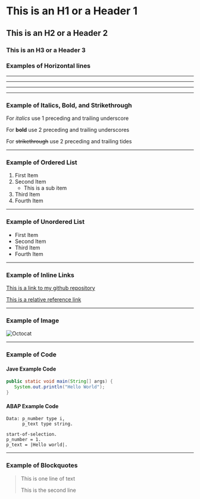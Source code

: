 # This is an H1 or a Header 1
## This is an H2 or a Header 2
### This is an H3 or a Header 3

### Examples of Horizontal lines
_____
***
---

***

### Example of Italics, Bold, and Strikethrough

For _italics_ use 1 preceding and trailing underscore

For __bold__ use 2 preceding and trailing underscores

For ~~strikethrough~~ use 2 preceding and trailing tides

***

### Example of Ordered List
1. First Item
2. Second Item
    * This is a sub item
3. Third Item
4. Fourth Item

***

### Example of Unordered List
- First Item
- Second Item
- Third Item
- Fourth Item

***

### Example of Inline Links
[This is a link to my github repository](https://github.com/quedacoder "GitHub")

[This is a relative reference link](/README.md "README file")

***

### Example of Image 
![Octocat](https://github.githubassets.com/images/modules/logos_page/Octocat.png "Octocat")

***

### Example of Code
#### Jave Example Code
```java
public static void main(String[] args) {
   System.out.println("Hello World");
}
```  

#### ABAP Example Code
```abap
Data: p_number type i,
      p_text type string.
      
start-of-selection.
p_number = 1.
p_text = |Hello world|.
```

***

### Example of Blockquotes
> This is one line of text
> 
> This is the second line
